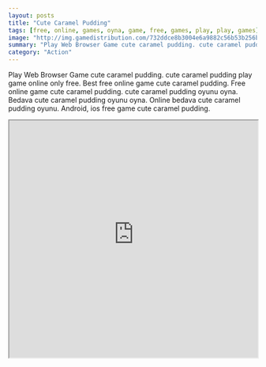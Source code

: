 ```yaml
---
layout: posts
title: "Cute Caramel Pudding"
tags: [free, online, games, oyna, game, free, games, play, play, games]
image: "http://img.gamedistribution.com/732ddce8b3004e6a9882c56b53b256bc.jpg"
summary: "Play Web Browser Game cute caramel pudding. cute caramel pudding play game online only free. Best free online game cute caramel pudding. Free online game cute caramel pudding. cute caramel pudding oyunu oyna. Bedava cute caramel pudding oyunu oyna. Online bedava cute caramel pudding oyunu. Android, ios free game cute caramel pudding."
category: "Action"
---
```


Play Web Browser Game cute caramel pudding. cute caramel pudding play game online only free. Best free online game cute caramel pudding. Free online game cute caramel pudding. cute caramel pudding oyunu oyna. Bedava cute caramel pudding oyunu oyna. Online bedava cute caramel pudding oyunu. Android, ios free game cute caramel pudding.

<iframe width="100%" height="480px;" src="http://flash.gamedistribution.com?game=732ddce8b3004e6a9882c56b53b256bc"></iframe>